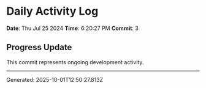 # Daily Activity Log

**Date**: Thu Jul 25 2024
**Time**: 6:20:27 PM
**Commit**: 3

## Progress Update

This commit represents ongoing development activity.

---
Generated: 2025-10-01T12:50:27.813Z
